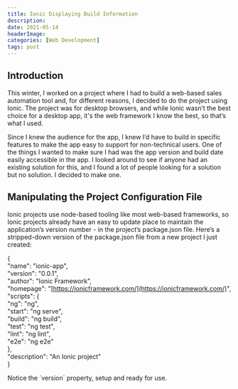 ```yaml
---
title: Ionic Displaying Build Information
description: 
date: 2021-05-14
headerImage: 
categories: [Web Development]
tags: post
---
```


Introduction
------------

This winter, I worked on a project where I had to build a web-based sales automation tool and, for different reasons, I decided to do the project using Ionic. The project was for desktop browsers, and while Ionic wasn’t the best choice for a desktop app, it's the web framework I know the best, so that’s what I used.

Since I knew the audience for the app, I knew I’d have to build in specific features to make the app easy to support for non-technical users. One of the things I wanted to make sure I had was the app version and build date easily accessible in the app. I looked around to see if anyone had an existing solution for this, and I found a lot of people looking for a solution but no solution. I decided to make one.

Manipulating the Project Configuration File
-------------------------------------------

Ionic projects use node-based tooling like most web-based frameworks, so Ionic projects already have an easy to update place to maintain the application’s version number - in the project’s package.json file. Here’s a stripped-down version of the package.json file from a new project I just created:

{  
 "name": "ionic-app",  
 "version": "0.0.1",  
 "author": "Ionic Framework",  
 "homepage": "[https://ionicframework.com/](https://ionicframework.com/)",  
 "scripts": {  
 "ng": "ng",  
 "start": "ng serve",  
 "build": "ng build",  
 "test": "ng test",  
 "lint": "ng lint",  
 "e2e": "ng e2e"  
 },  
 "description": "An Ionic project"  
}

Notice the \`version\` property, setup and ready for use.